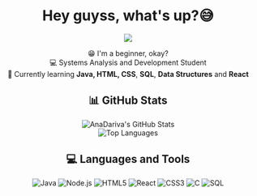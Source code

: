 <h1 align="center">Hey guyss, what's up?😅</h1>

<p align="center">
    <img src="https://readme-typing-svg.herokuapp.com?font=Montserrat&size=24&color=FF69B4&center=true&vCenter=true&width=500&lines=Welcome+to+AnaDariva's+GitHub!;I'm+a+new+programming+student;Exploring+the+world+of+code">
</p>

<p align="center">
    😁 I'm a beginner, okay?<br>
    💻 Systems Analysis and Development Student<br>
    🌱 Currently learning <b>Java, HTML, CSS</b>, <b>SQL</b>, <b>Data Structures</b> and <b>React</b><br>
</p>
<h2 align="center">📊 GitHub Stats</h2>
<div align="center">
    <img src="https://github-readme-stats.vercel.app/api?username=AnaDariva&show_icons=true&theme=radical&count_private=true" alt="AnaDariva's GitHub Stats">
    <br>
    <img src="https://github-readme-stats.vercel.app/api/top-langs/?username=AnaDariva&layout=compact&theme=radical&langs_count=6" alt="Top Languages">
</div>

<h2 align="center">💻 Languages and Tools</h2>
<p align="center">
    <img src="https://img.shields.io/badge/Java-ED8B00?style=for-the-badge&logo=java&logoColor=white" alt="Java">
    <img src="https://img.shields.io/badge/Node.js-ED8B00?style=for-the-badge&logo=node.js&logoColor=white" alt="Node.js">
    <img src="https://img.shields.io/badge/HTML5-E34F26?style=for-the-badge&logo=html5&logoColor=white" alt="HTML5">
    <img src="https://img.shields.io/badge/React-F05032?style=for-the-badge&logo=react&logoColor=white" alt="React">
    <img src="https://img.shields.io/badge/CSS3-1572B6?style=for-the-badge&logo=css3&logoColor=white" alt="CSS3">
    <img src="https://img.shields.io/badge/C-00599C?style=for-the-badge&logo=c&logoColor=white" alt="C">
    <img src="https://img.shields.io/badge/SQL-4479A1?style=for-the-badge&logo=postgresql&logoColor=white" alt="SQL">
</p>
